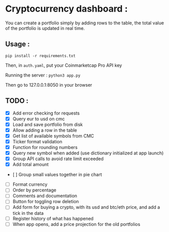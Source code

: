 # Cryptocurrency dashboard :
You can create a portfolio simply by adding rows to the table, the total
value of the portfolio is updated in real time.
## Usage : 

`pip install -r requirements.txt`

Then, in `auth.yaml`, put your Coinmarketcap Pro API key

Running the server : 
`python3 app.py`

Then go to 127.0.0.1:8050 in your browser 

## TODO :
- [x] Add error checking for requests
- [x] Query eur to usd on cmc
- [x] Load and save portfolio from disk
- [x] Allow adding a row in the table
- [x] Get list of available symbols from CMC
- [x] Ticker format validation
- [x] Function for rounding numbers
- [x] Query new symbol when added (use dictionary initialized at app launch)
- [x] Group API calls to avoid rate limit exceeded
- [x] Add total amount
- [ ] Group small values together in pie chart
- [ ] Format currency
- [ ] Order by percentage
- [ ] Comments and documentation
- [ ] Button for toggling row deletion
- [ ] Add form for buying a crypto, with its usd and btc/eth price,
and add a tick in the data
- [ ] Register history of what has happened
- [ ] When app opens, add a price projection for the old portfolios
